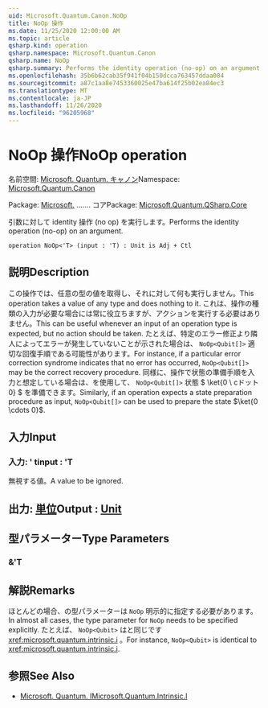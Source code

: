 ```yaml
---
uid: Microsoft.Quantum.Canon.NoOp
title: NoOp 操作
ms.date: 11/25/2020 12:00:00 AM
ms.topic: article
qsharp.kind: operation
qsharp.namespace: Microsoft.Quantum.Canon
qsharp.name: NoOp
qsharp.summary: Performs the identity operation (no-op) on an argument.
ms.openlocfilehash: 35b6b62cab35f941f04b150dcca763457ddaa084
ms.sourcegitcommit: a87c1aa8e7453360025e47ba614f25b02ea84ec3
ms.translationtype: MT
ms.contentlocale: ja-JP
ms.lasthandoff: 11/26/2020
ms.locfileid: "96205968"
---
```

# <a name="noop-operation"></a><span data-ttu-id="fdf97-102">NoOp 操作</span><span class="sxs-lookup"><span data-stu-id="fdf97-102">NoOp operation</span></span>

<span data-ttu-id="fdf97-103">名前空間: [Microsoft. Quantum. キャノン](xref:Microsoft.Quantum.Canon)</span><span class="sxs-lookup"><span data-stu-id="fdf97-103">Namespace: [Microsoft.Quantum.Canon](xref:Microsoft.Quantum.Canon)</span></span>

<span data-ttu-id="fdf97-104">Package: [Microsoft.](https://nuget.org/packages/Microsoft.Quantum.QSharp.Core) ....... コア</span><span class="sxs-lookup"><span data-stu-id="fdf97-104">Package: [Microsoft.Quantum.QSharp.Core](https://nuget.org/packages/Microsoft.Quantum.QSharp.Core)</span></span>


<span data-ttu-id="fdf97-105">引数に対して identity 操作 (no op) を実行します。</span><span class="sxs-lookup"><span data-stu-id="fdf97-105">Performs the identity operation (no-op) on an argument.</span></span>

```qsharp
operation NoOp<'T> (input : 'T) : Unit is Adj + Ctl
```


## <a name="description"></a><span data-ttu-id="fdf97-106">説明</span><span class="sxs-lookup"><span data-stu-id="fdf97-106">Description</span></span>

<span data-ttu-id="fdf97-107">この操作では、任意の型の値を取得し、それに対して何も実行しません。</span><span class="sxs-lookup"><span data-stu-id="fdf97-107">This operation takes a value of any type and does nothing to it.</span></span>
<span data-ttu-id="fdf97-108">これは、操作の種類の入力が必要な場合には常に役立ちますが、アクションを実行する必要はありません。</span><span class="sxs-lookup"><span data-stu-id="fdf97-108">This can be useful whenever an input of an operation type is expected, but no action should be taken.</span></span>
<span data-ttu-id="fdf97-109">たとえば、特定のエラー修正より隣人によってエラーが発生していないことが示された場合は、 `NoOp<Qubit[]>` 適切な回復手順である可能性があります。</span><span class="sxs-lookup"><span data-stu-id="fdf97-109">For instance, if a particular error correction syndrome indicates that no error has occurred, `NoOp<Qubit[]>` may be the correct recovery procedure.</span></span>
<span data-ttu-id="fdf97-110">同様に、操作で状態の準備手順を入力と想定している場合は、を使用して、 `NoOp<Qubit[]>` 状態 $ \ket{0 \ cドット 0} $ を準備できます。</span><span class="sxs-lookup"><span data-stu-id="fdf97-110">Similarly, if an operation expects a state preparation procedure as input, `NoOp<Qubit[]>` can be used to prepare the state $\ket{0 \cdots 0}$.</span></span>

## <a name="input"></a><span data-ttu-id="fdf97-111">入力</span><span class="sxs-lookup"><span data-stu-id="fdf97-111">Input</span></span>

### <a name="input--t"></a><span data-ttu-id="fdf97-112">入力: ' t</span><span class="sxs-lookup"><span data-stu-id="fdf97-112">input : 'T</span></span>

<span data-ttu-id="fdf97-113">無視する値。</span><span class="sxs-lookup"><span data-stu-id="fdf97-113">A value to be ignored.</span></span>



## <a name="output--unit"></a><span data-ttu-id="fdf97-114">出力: [単位](xref:microsoft.quantum.lang-ref.unit)</span><span class="sxs-lookup"><span data-stu-id="fdf97-114">Output : [Unit](xref:microsoft.quantum.lang-ref.unit)</span></span>



## <a name="type-parameters"></a><span data-ttu-id="fdf97-115">型パラメーター</span><span class="sxs-lookup"><span data-stu-id="fdf97-115">Type Parameters</span></span>

### <a name="t"></a><span data-ttu-id="fdf97-116">&</span><span class="sxs-lookup"><span data-stu-id="fdf97-116">'T</span></span>



## <a name="remarks"></a><span data-ttu-id="fdf97-117">解説</span><span class="sxs-lookup"><span data-stu-id="fdf97-117">Remarks</span></span>

<span data-ttu-id="fdf97-118">ほとんどの場合、の型パラメーターは `NoOp` 明示的に指定する必要があります。</span><span class="sxs-lookup"><span data-stu-id="fdf97-118">In almost all cases, the type parameter for `NoOp` needs to be specified explicitly.</span></span> <span data-ttu-id="fdf97-119">たとえば、 `NoOp<Qubit>` はと同じです <xref:microsoft.quantum.intrinsic.i> 。</span><span class="sxs-lookup"><span data-stu-id="fdf97-119">For instance, `NoOp<Qubit>` is identical to <xref:microsoft.quantum.intrinsic.i>.</span></span>

## <a name="see-also"></a><span data-ttu-id="fdf97-120">参照</span><span class="sxs-lookup"><span data-stu-id="fdf97-120">See Also</span></span>

- [<span data-ttu-id="fdf97-121">Microsoft. Quantum. I</span><span class="sxs-lookup"><span data-stu-id="fdf97-121">Microsoft.Quantum.Intrinsic.I</span></span>](xref:Microsoft.Quantum.Intrinsic.I)